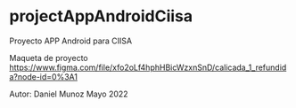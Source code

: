 # projectAppAndroidCiisa

Proyecto APP Android para CIISA

Maqueta de proyecto https://www.figma.com/file/xfo2oLf4hphHBicWzxnSnD/calicada_1_refundida?node-id=0%3A1 

Autor: Daniel Munoz
Mayo 2022
